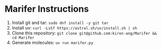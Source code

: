 # Marifer Instructions
1. Install git and tar: ``sudo dnf install -y git tar``
2. Install uv: ``curl -LsSf https://astral.sh/uv/install.sh | sh``
3. Clone this repository: ``git clone git@github.com:kiron-ang/Marifer && cd Marifer``
4. Generate molecules: ``uv run marifer.py``